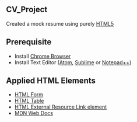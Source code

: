 ## CV_Project
Created a mock resume using purely [HTML5](https://developer.mozilla.org/en-US/docs/Web/HTML)

## Prerequisite

- Install [Chrome Browser](https://www.google.com/chrome/?brand=CHBD&gclid=Cj0KCQiAwc7jBRD8ARIsAKSUBHJ3vixVysEcGooWdNlDpc4B_P09S7SIdFTCsbwR7Fq5IF8uv9O-Wh4aAqblEALw_wcB&gclsrc=aw.ds)
- Install Text Editor ([Atom](https://atom.io/), [Sublime](https://www.sublimetext.com/3) or [Notepad++](https://notepad-plus-plus.org/download/v7.6.3.html))

## Applied HTML Elements 
- [HTML Form](https://developer.mozilla.org/en-US/docs/Web/HTML/Element/form)
- [HTML Table](https://developer.mozilla.org/en-US/docs/Web/HTML/Element/table)
- [HTML External Resource Link element](https://developer.mozilla.org/en-US/docs/Web/HTML/Element/link)
- [MDN Web Docs](https://developer.mozilla.org/en-US/docs/Web/HTML)
  
